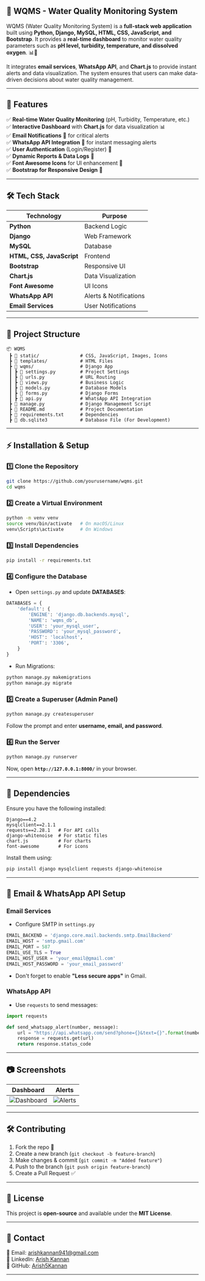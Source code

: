 
## **🌟 WQMS - Water Quality Monitoring System**  

WQMS (Water Quality Monitoring System) is a **full-stack web application** built using **Python, Django, MySQL, HTML, CSS, JavaScript, and Bootstrap**. It provides a **real-time dashboard** to monitor water quality parameters such as **pH level, turbidity, temperature, and dissolved oxygen**. 📊🚰  

It integrates **email services**, **WhatsApp API**, and **Chart.js** to provide instant alerts and data visualization. The system ensures that users can make data-driven decisions about water quality management.  

---

## **🚀 Features**
✅ **Real-time Water Quality Monitoring** (pH, Turbidity, Temperature, etc.)  
✅ **Interactive Dashboard** with **Chart.js** for data visualization 📊  
✅ **Email Notifications** 📧 for critical alerts  
✅ **WhatsApp API Integration** 📱 for instant messaging alerts  
✅ **User Authentication** (Login/Register) 🔐  
✅ **Dynamic Reports & Data Logs** 📄  
✅ **Font Awesome Icons** for UI enhancement 🎨  
✅ **Bootstrap for Responsive Design** 📱  

---

## **🛠️ Tech Stack**
| Technology | Purpose |
|------------|---------|
| **Python** | Backend Logic |
| **Django** | Web Framework |
| **MySQL** | Database |
| **HTML, CSS, JavaScript** | Frontend |
| **Bootstrap** | Responsive UI |
| **Chart.js** | Data Visualization |
| **Font Awesome** | UI Icons |
| **WhatsApp API** | Alerts & Notifications |
| **Email Services** | User Notifications |

---

## **📂 Project Structure**
```
📦 WQMS
 ┣ 📂 static/               # CSS, JavaScript, Images, Icons
 ┣ 📂 templates/            # HTML Files
 ┣ 📂 wqms/                 # Django App
 ┃ ┣ 📜 settings.py         # Project Settings
 ┃ ┣ 📜 urls.py             # URL Routing
 ┃ ┣ 📜 views.py            # Business Logic
 ┃ ┣ 📜 models.py           # Database Models
 ┃ ┣ 📜 forms.py            # Django Forms
 ┃ ┣ 📜 api.py              # WhatsApp API Integration
 ┣ 📜 manage.py             # Django Management Script
 ┣ 📜 README.md             # Project Documentation
 ┣ 📜 requirements.txt      # Dependencies
 ┣ 📜 db.sqlite3            # Database File (For Development)
```

---

## **⚡ Installation & Setup**
### **1️⃣ Clone the Repository**
```bash
git clone https://github.com/yourusername/wqms.git
cd wqms
```

### **2️⃣ Create a Virtual Environment**
```bash
python -m venv venv
source venv/bin/activate   # On macOS/Linux
venv\Scripts\activate      # On Windows
```

### **3️⃣ Install Dependencies**
```bash
pip install -r requirements.txt
```

### **4️⃣ Configure the Database**
- Open `settings.py` and update **DATABASES**:
```python
DATABASES = {
    'default': {
        'ENGINE': 'django.db.backends.mysql',
        'NAME': 'wqms_db',
        'USER': 'your_mysql_user',
        'PASSWORD': 'your_mysql_password',
        'HOST': 'localhost',
        'PORT': '3306',
    }
}
```
- Run Migrations:
```bash
python manage.py makemigrations
python manage.py migrate
```

### **5️⃣ Create a Superuser (Admin Panel)**
```bash
python manage.py createsuperuser
```
Follow the prompt and enter **username, email, and password**.

### **6️⃣ Run the Server**
```bash
python manage.py runserver
```
Now, open **`http://127.0.0.1:8000/`** in your browser.

---

## **📌 Dependencies**
Ensure you have the following installed:
```
Django==4.2
mysqlclient==2.1.1
requests==2.28.1   # For API calls
django-whitenoise  # For static files
chart.js           # For charts
font-awesome       # For icons
```
Install them using:
```bash
pip install django mysqlclient requests django-whitenoise
```

---

## **📧 Email & WhatsApp API Setup**
### **Email Services**
- Configure SMTP in `settings.py`
```python
EMAIL_BACKEND = 'django.core.mail.backends.smtp.EmailBackend'
EMAIL_HOST = 'smtp.gmail.com'
EMAIL_PORT = 587
EMAIL_USE_TLS = True
EMAIL_HOST_USER = 'your_email@gmail.com'
EMAIL_HOST_PASSWORD = 'your_email_password'
```
- Don't forget to enable **"Less secure apps"** in Gmail.

### **WhatsApp API**
- Use `requests` to send messages:
```python
import requests

def send_whatsapp_alert(number, message):
    url = "https://api.whatsapp.com/send?phone={}&text={}".format(number, message)
    response = requests.get(url)
    return response.status_code
```

---

## **📷 Screenshots**
| Dashboard | Alerts |
|-----------|--------|
| ![Dashboard](screenshots/dashboard.png) | ![Alerts](screenshots/alerts.png) |

---

## **🛠️ Contributing**
1. Fork the repo 🍴  
2. Create a new branch (`git checkout -b feature-branch`)  
3. Make changes & commit (`git commit -m "Added feature"`)  
4. Push to the branch (`git push origin feature-branch`)  
5. Create a Pull Request ✅  

---

## **📝 License**
This project is **open-source** and available under the **MIT License**.

---

## **💬 Contact**
📩 Email: [arishkannan941@gmail.com](mailto:arishkannan941@gmail.com)  
🔗 LinkedIn: [Arish Kannan](https://www.linkedin.com/in/arish-kannan-859b10285/)  
🚀 GitHub: [Arish5Kannan](https://github.com/Arish5Kannan)  

---

